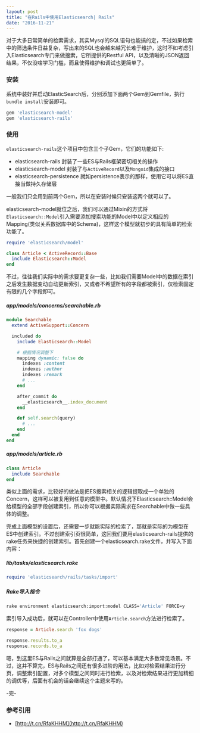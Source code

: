 ```yaml
---
layout: post
title: "在Rails中使用Elasticsearch| Rails"
date: "2016-11-21"
---
```


对于大多日常简单的检索需求，其实Mysql的SQL语句也能搞的定，不过如果检索中的筛选条件日益复杂，写出来的SQL也会越来越冗长难于维护，这时不如考虑引入Elasticsearch专门来做搜索，它所提供的Restful API，以及清晰的JSON返回结果，不仅没啥学习门槛，而且使得维护和调试也更简单了。

### 安装

系统中装好并启动ElasticSearch后，分别添加下面两个Gem到Gemfile，执行`bundle install`安装即可。

```ruby
gem 'elasticsearch-model'
gem 'elasticsearch-rails'
```

### 使用
`elasticsearch-rails`这个项目中包含三个子Gem，它们的功能如下:

+ elasticsearch-rails 封装了一些ES与Rails框架密切相关的操作
+ elasticsearch-model 封装了与`ActiveRecord`以及`Mongoid`集成的接口
+ elasticsearch-persistence 就如persistence表示的那样，使用它可以将ES直接当做持久存储层

一般我们只会用到前两个Gem，所以在安装时候只安装这两个就可以了。


elasticsearch-model就位之后，我们可以通过Mixin的方式将`Elasticsearch::Model`引入需要添加搜索功能的Model中以定义相应的Mapping(类似关系数据库中的Schema)，这样这个模型就初步的具有简单的检索功能了。

```ruby
require 'elasticsearch/model'

class Article < ActiveRecord::Base
  include Elasticsearch::Model
end
```

不过，往往我们实际中的需求要更复杂一些，比如我们需要Model中的数据在索引之后发生数据变动自动更新索引，又或者不希望所有的字段都被索引，仅检索固定有限的几个字段即可。

##### app/models/concerns/searchable.rb

```ruby
module Searchable
  extend ActiveSupport::Concern

  included do
    include Elasticsearch::Model

    # 根据情况调整下
    mapping dynamic: false do
      indexes :content
      indexes :author
      indexes :remark
      # ...
    end

    after_commit do
      __elasticsearch__.index_document
    end

    def self.search(query)
      # ...
    end
  end
end
```

##### app/models/article.rb
```ruby
class Article
  include Searchable
end
```

类似上面的需求，比较好的做法是把ES搜索相关的逻辑提取成一个单独的Concern，这样可以被复用到任意的模型中。默认情况下Elasticsearch::Model会给模型的全部字段创建索引，所以你可以根据实际需求在Searchable中做一些具体的调整。

完成上面模型的设置后，还需要一步就能实际的检索了，那就是实际的为模型在ES中创建索引。不过创建索引页很简单，这回我们要用elasticsearch-rails提供的rake任务来快捷的创建索引。首先创建一个elasticsearch.rake文件，并写入下面内容：

##### lib/tasks/elasticsearch.rake

```ruby
require 'elasticsearch/rails/tasks/import'
```
##### Rake导入指令
```sh
rake environment elasticsearch:import:model CLASS='Article' FORCE=y
```

索引导入成功后，就可以在Controller中使用`Article.search`方法进行检索了。

```ruby
response = Article.search 'fox dogs'

response.results.to_a
response.records.to_a
```

嗯，到这里ES与Rails之间就算是全部打通了，可以基本满足大多数常见场景。不过，这并不算完，ES与Rails之间还有很多进阶的用法，比如对检索结果进行分页，调整索引配置，对多个模型之间同时进行检索，以及对检索结果进行更加精细的调优等，后面有机会的话会继续这个主题来写的。

-完-

### 参考引用
+ [http://t.cn/RfaKHHM](http://t.cn/RfaKHHM)